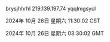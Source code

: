 brysjhhrhl 219.139.197.74 yqqlmgsycl

2024年 10月 26日 星期六 11:30:02 CST

2024年 10月 26日 星期六 03:30:02 GMT
